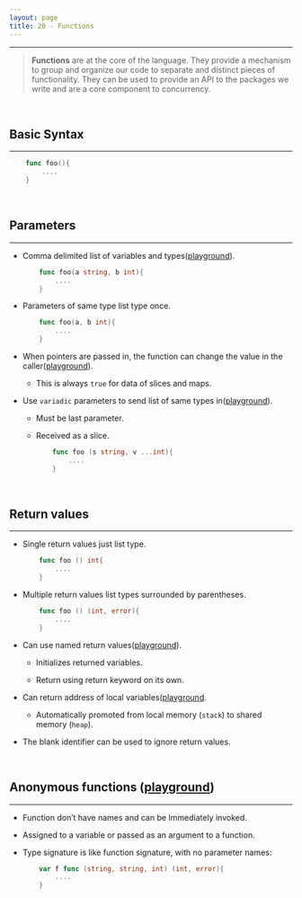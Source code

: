 ```yaml
---
layout: page
title: 20 - Functions
---
```

***

<!-- markdownlint-disable MD002 -->

> __Functions__ are at the core of the language. They provide a mechanism to group and organize our code to separate and distinct pieces of functionality. They can be used to provide an API to the packages we write and are a core component to concurrency.

&nbsp;

## Basic Syntax

***

```go
    func foo(){
        ....
    }
```

&nbsp;

## Parameters

***

* Comma delimited list of variables and types([playground](https://play.golang.org/p/SoeZTEgCV4h)).

    ```go
        func foo(a string, b int){
            ....
        }
    ```

* Parameters of same type list type once.

    ```go
        func foo(a, b int){
            ....
        }
    ```
* When pointers are passed in, the function can change the value in the caller([playground](https://play.golang.org/p/H13Srx66yFO)).

  * This is always `true` for data of slices and maps.

* Use `variadic` parameters to send list of same types in([playground](https://play.golang.org/p/db6HYJKqFUf)).

  * Must be last parameter.

  * Received as a slice.

    ```go
        func foo (s string, v ...int){
            ....
        }
    ```
&nbsp;

## Return values

***

* Single return values just list type.

    ```go
        func foo () int{
            ....
        }
    ```
* Multiple return values list types surrounded by parentheses.

    ```go
        func foo () (int, error){
            ....
        }
    ```
* Can use named return values([playground](https://play.golang.org/p/a-91E5mSD_0)).

  * Initializes returned variables.

  * Return using return keyword on its own.

* Can return address of local variables([playground](https://play.golang.org/p/mGjVOxMMbtV).

  * Automatically promoted from local memory (`stack`) to shared memory (`heap`).

* The blank identifier can be used to ignore return values.

&nbsp;

## Anonymous functions ([playground](https://play.golang.org/p/0Zc39_sTM7K))

***

* Function don’t have names and can be Immediately invoked.

* Assigned to a variable or passed as an argument to a function.

* Type signature is like function signature, with no parameter names:

    ```go
        var f func (string, string, int) (int, error){
            ....
        }
    ```